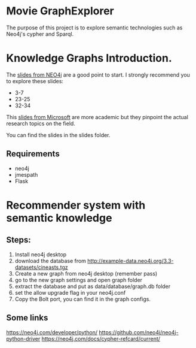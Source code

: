 # Movie GraphExplorer
The purpose of this project is to explore semantic technologies such as Neo4j's cypher and Sparql.

# Knowledge Graphs Introduction.

The [slides from NEO4j](https://www.slideshare.net/neo4j/knowledge-graphs-the-power-of-graphbased-search?from_action=save) are a good point to start.
I strongly recommend you to explore these slides:
* 3-7
* 23-25
* 32-34

This [slides from Microsoft](https://kdd2018tutorialt39.azurewebsites.net/KDD%20Tutorial%20T39.pdf) are more academic but they pinpoint the actual research topics on the field.

You can find the slides in the slides folder.

## Requirements
* neo4j
* jmespath
* Flask

# Recommender system with semantic knowledge

## Steps:
1) Install neo4j desktop
2) download the database from http://example-data.neo4j.org/3.3-datasets/cineasts.tgz
3) Create a new graph from neo4j desktop (remember pass)
4) go to the new graph settings and open graph folder
5) extract the database and put as data/database/graph.db folder
6) set the allow upgrade flag in your neo4j.conf
7) Copy the Bolt port, you can find it in the graph configs.

## Some links
https://neo4j.com/developer/python/
https://github.com/neo4j/neo4j-python-driver
https://neo4j.com/docs/cypher-refcard/current/
